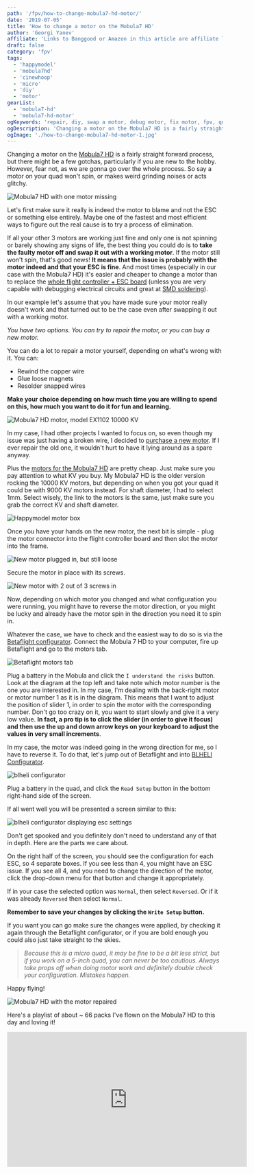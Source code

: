 ```yaml
---
path: '/fpv/how-to-change-mobula7-hd-motor/'
date: '2019-07-05'
title: 'How to change a motor on the Mobula7 HD'
author: 'Georgi Yanev'
affiliate: 'Links to Banggood or Amazon in this article are affiliate links and would support the blog if used to make a purchase.'
draft: false
category: 'fpv'
tags:
  - 'happymodel'
  - 'mobula7hd'
  - 'cinewhoop'
  - 'micro'
  - 'diy'
  - 'motor'
gearList:
  - 'mobula7-hd'
  - 'mobula7-hd-motor'
ogKeywords: 'repair, diy, swap a motor, debug motor, fix motor, fpv, quad, drone, mobula, mobula7, mobula7 hd, happymodel, microdrone, micro quad, cinewhoop, hd footage, 1080p, 60fps, 1080p dvr, flying micro drone, fly micro quad, fpv racing, fpv freestyle, freestyle micro drone, review, setup, setup mobula 7 hd, configure mobula 7 hd'
ogDescription: 'Changing a motor on the Mobula7 HD is a fairly straight forward process, but there might be a few gotchas, particularly if you are new to the hobby. However, fear not, as we are gonna go over the whole process.'
ogImage: './how-to-change-mobula7-hd-motor-1.jpg'
---
```


Changing a motor on the [Mobula7 HD][1] is a fairly straight forward process, but there might be a few gotchas, particularly if you are new to the hobby. However, fear not, as we are gonna go over the whole process. So say a motor on your quad won't spin, or makes weird grinding noises or acts glitchy.

![Mobula7 HD with one motor missing](how-to-change-mobula7-hd-motor-1.jpg)

Let's first make sure it really is indeed the motor to blame and not the ESC or something else entirely.
Maybe one of the fastest and most efficient ways to figure out the real cause is to try a process of elimination.

If all your other 3 motors are working just fine and only one is not spinning or barely showing any signs of life, the best thing you could do is to **take the faulty motor off and swap it out with a working motor**. If the motor still won't spin, that's good news! **It means that the issue is probably with the motor indeed and that your ESC is fine**. And most times (especially in our case with the Mobula7 HD) it's easier and cheaper to change a motor than to replace the [whole flight controller + ESC board][2] (unless you are very capable with debugging electrical circuits and great at [SMD soldering][3]).

In our example let's assume that you have made sure your motor really doesn't work and that turned out to be the case even after swapping it out with a working motor.

_You have two options. You can try to repair the motor, or you can buy a new motor._

You can do a lot to repair a motor yourself, depending on what's wrong with it. You can:

- Rewind the copper wire
- Glue loose magnets
- Resolder snapped wires

**Make your choice depending on how much time you are willing to spend on this, how much you want to do it for fun and learning.**

![Mobula7 HD motor, model EX1102 10000 KV](how-to-change-mobula7-hd-motor-2.jpg)

In my case, I had other projects I wanted to focus on, so even though my issue was just having a broken wire, I decided to [purchase a new motor][4]. If I ever repair the old one, it wouldn't hurt to have it lying around as a spare anyway.

Plus the [motors for the Mobula7 HD][4] are pretty cheap. Just make sure you pay attention to what KV you buy. My Mobula7 HD is the older version rocking the 10000 KV motors, but depending on when you got your quad it could be with 9000 KV motors instead. For shaft diameter, I had to select 1mm. Select wisely, the link to the motors is the same, just make sure you grab the correct KV and shaft diameter.

![Happymodel motor box](how-to-change-mobula7-hd-motor-3.jpg)

Once you have your hands on the new motor, the next bit is simple - plug the motor connector into the flight controller board and then slot the motor into the frame.

![New motor plugged in, but still loose](how-to-change-mobula7-hd-motor-4.jpg)

Secure the motor in place with its screws.

![New motor with 2 out of 3 screws in](how-to-change-mobula7-hd-motor-5.jpg)

Now, depending on which motor you changed and what configuration you were running, you might have to reverse the motor direction, or you might be lucky and already have the motor spin in the direction you need it to spin in.

Whatever the case, we have to check and the easiest way to do so is via the [Betaflight configurator][5]. Connect the Mobula 7 HD to your computer, fire up Betaflight and go to the motors tab.

![Betaflight motors tab](how-to-change-mobula7-hd-motor-6.png)

Plug a battery in the Mobula and click the `I understand the risks` button. Look at the diagram at the top left and take note which motor number is the one you are interested in. In my case, I'm dealing with the back-right motor or motor number 1 as it is in the diagram. This means that I want to adjust the position of slider 1, in order to spin the motor with the corresponding number. Don't go too crazy on it, you want to start slowly and give it a very low value. **In fact, a pro tip is to click the slider (in order to give it focus) and then use the up and down arrow keys on your keyboard to adjust the values in very small increments**.

In my case, the motor was indeed going in the wrong direction for me, so I have to reverse it. To do that, let's jump out of Betaflight and into [BLHELI Configurator][6].

![blheli configurator](how-to-change-mobula7-hd-motor-7.png)

Plug a battery in the quad, and click the `Read Setup` button in the bottom right-hand side of the screen.

If all went well you will be presented a screen similar to this:

![blheli configurator displaying esc settings](how-to-change-mobula7-hd-motor-8.png)

Don't get spooked and you definitely don't need to understand any of that in depth. Here are the parts we care about.

On the right half of the screen, you should see the configuration for each ESC, so 4 separate boxes. If you see less than 4, you might have an ESC issue. If you see all 4, and you need to change the direction of the motor, click the drop-down menu for that button and change it appropriately.

If in your case the selected option was `Normal`, then select `Reversed`. Or if it was already `Reversed` then select `Normal`.

**Remember to save your changes by clicking the `Write Setup` button.**

If you want you can go make sure the changes were applied, by checking it again through the Betaflight configurator, or if you are bold enough you could also just take straight to the skies.

> _Because this is a micro quad, it may be fine to be a bit less strict, but if you work on a 5-inch quad, you can never be too cautious. Always take props off when doing motor work and definitely double check your configuration. Mistakes happen._

Happy flying!

![Mobula7 HD with the motor repaired](how-to-change-mobula7-hd-motor-9.jpg)

Here's a playlist of about ~ 66 packs I've flown on the Mobula7 HD to this day and loving it!

<div style="text-align: center">
  <iframe width="560" height="315" src="https://www.youtube.com/embed/cRzGT1Ltwq4?rel=0&list=PLt8_2AobQjAd_y_vSbyHq-PQWNGL_RnWT&index=47" frameBorder="0" allowFullScreen title="Georgi FPV Mobula7 HD footage"></iframe>
</div>

[0]: Linkslist
[1]: https://bit.ly/mobula7-hd
[2]: https://bit.ly/crazybee-f4-v2
[3]: https://en.wikipedia.org/wiki/Surface-mount_technology
[4]: https://bit.ly/mobula7hd-motor
[5]: https://github.com/betaflight/betaflight-configurator/releases
[6]: https://github.com/blheli-configurator/blheli-configurator/releases
